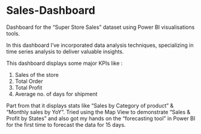 # Sales-Dashboard

Dashboard for the “Super Store Sales” dataset using Power BI visualisations tools.

In this dashboard I’ve incorporated data analysis techniques, specializing in time series analysis to deliver valuable insights.

This dashboard displays some major KPIs like :
1. Sales of the store
2. Total Order
3. Total Profit
4. Average no. of days for shipment

Part from that it displays stats like “Sales by Category of product” & “Monthly sales by YoY”.
Tried using the Map View to demonstrate “Sales & Profit by States” and also got my hands on the “forecasting tool” in Power BI for the first time to forecast the data for 15 days.
